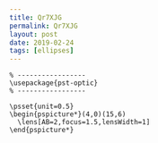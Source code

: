 ```yaml
---
title: Qr7XJG
permalink: Qr7XJG
layout: post
date: 2019-02-24
tags: [ellipses]
---
```


```latex% Dans le préambule
% -----------------
\usepackage{pst-optic}
% -----------------

\psset{unit=0.5}
\begin{pspicture*}(4,0)(15,6)
  \lens[AB=2,focus=1.5,lensWidth=1]
\end{pspicture*}
```